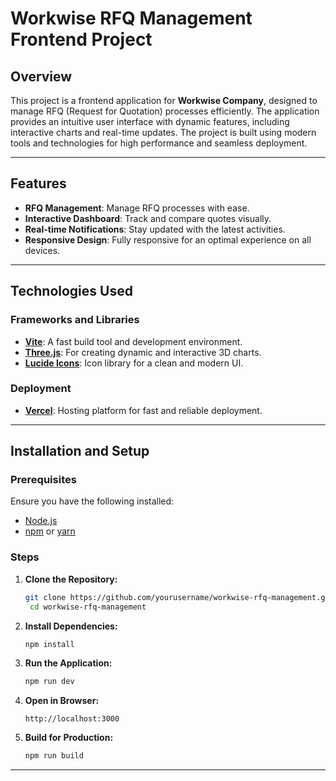 # Workwise RFQ Management Frontend Project

## Overview
This project is a frontend application for **Workwise Company**, designed to manage RFQ (Request for Quotation) processes efficiently. The application provides an intuitive user interface with dynamic features, including interactive charts and real-time updates. The project is built using modern tools and technologies for high performance and seamless deployment.

---

## Features
- **RFQ Management**: Manage RFQ processes with ease.
- **Interactive Dashboard**: Track and compare quotes visually.
- **Real-time Notifications**: Stay updated with the latest activities.
- **Responsive Design**: Fully responsive for an optimal experience on all devices.

---

## Technologies Used
### Frameworks and Libraries
- **[Vite](https://vitejs.dev/)**: A fast build tool and development environment.
- **[Three.js](https://threejs.org/)**: For creating dynamic and interactive 3D charts.
- **[Lucide Icons](https://lucide.dev/)**: Icon library for a clean and modern UI.

### Deployment
- **[Vercel](https://vercel.com/)**: Hosting platform for fast and reliable deployment.

---

## Installation and Setup
### Prerequisites
Ensure you have the following installed:
- [Node.js](https://nodejs.org/)
- [npm](https://www.npmjs.com/) or [yarn](https://yarnpkg.com/)

### Steps
1. **Clone the Repository:**
   ```bash
   git clone https://github.com/yourusername/workwise-rfq-management.git
    cd workwise-rfq-management
    ```
2. **Install Dependencies:**
    ```bash
    npm install
    ```
3. **Run the Application:**
    ```bash
    npm run dev
    ```
4. **Open in Browser:**
    ```
    http://localhost:3000
    ```
5. **Build for Production:**
    ```bash
    npm run build
    ```
---
